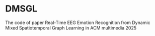 # DMSGL
The code of paper Real-Time EEG Emotion Recognition from Dynamic Mixed Spatiotemporal Graph Learning in ACM multimedia 2025
